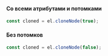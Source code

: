 #### Со всеми атрибутами и потомками

```js
const cloned = el.cloneNode(true);
```

#### Без потомков

```js
const cloned = el.cloneNode(false);
```
